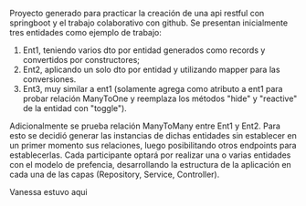 Proyecto generado para practicar la creación de una api restful con springboot y el trabajo colaborativo con github.
Se presentan inicialmente tres entidades como ejemplo de trabajo: 
1) Ent1, teniendo varios dto por entidad generados como records y convertidos por constructores;
2) Ent2, aplicando un solo dto por entidad y utilizando mapper para las conversiones.
3) Ent3, muy similar a ent1 (solamente agrega como atributo a ent1 para probar relación ManyToOne y reemplaza los métodos "hide" y "reactive" de la entidad con "toggle").

Adicionalmente se prueba relación ManyToMany entre Ent1 y Ent2. Para esto se decidió generar las instancias de dichas entidades sin establecer en un primer momento sus relaciones, luego posibilitando otros endpoints para establecerlas.
Cada participante optará por realizar una o varias entidades con el modelo de prefencia, desarrollando la estructura de la aplicación en cada una de las capas (Repository, Service, Controller).


Vanessa estuvo aqui
